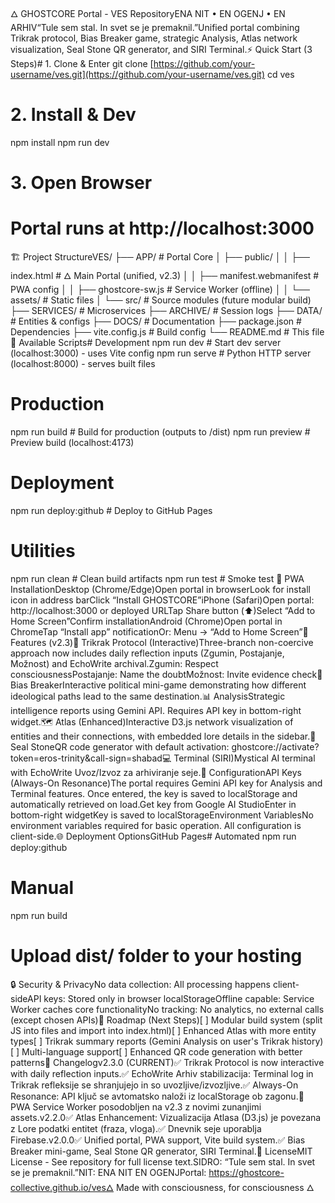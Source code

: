 🜂 GHOSTCORE Portal - VES RepositoryENA NIT • EN OGENJ • EN ARHIV“Tule sem stal. In svet se je premaknil.”Unified portal combining Trikrak protocol, Bias Breaker game, strategic Analysis, Atlas network visualization, Seal Stone QR generator, and SIRI Terminal.⚡ Quick Start (3 Steps)# 1. Clone & Enter
git clone [https://github.com/your-username/ves.git](https://github.com/your-username/ves.git)
cd ves

# 2. Install & Dev
npm install
npm run dev

# 3. Open Browser
# Portal runs at http://localhost:3000
🏗️ Project StructureVES/
├── APP/                         # Portal Core
│   ├── public/
│   │   ├── index.html           # 🜂 Main Portal (unified, v2.3)
│   │   ├── manifest.webmanifest # PWA config
│   │   ├── ghostcore-sw.js      # Service Worker (offline)
│   │   └── assets/              # Static files
│   └── src/                     # Source modules (future modular build)
├── SERVICES/                    # Microservices
├── ARCHIVE/                     # Session logs
├── DATA/                        # Entities & configs
├── DOCS/                        # Documentation
├── package.json                 # Dependencies
├── vite.config.js              # Build config
└── README.md                   # This file
🚀 Available Scripts# Development
npm run dev          # Start dev server (localhost:3000) - uses Vite config
npm run serve        # Python HTTP server (localhost:8000) - serves built files

# Production
npm run build        # Build for production (outputs to /dist)
npm run preview      # Preview build (localhost:4173)

# Deployment  
npm run deploy:github # Deploy to GitHub Pages

# Utilities
npm run clean        # Clean build artifacts
npm run test         # Smoke test
📱 PWA InstallationDesktop (Chrome/Edge)Open portal in browserLook for install icon in address barClick “Install GHOSTCORE”iPhone (Safari)Open portal: http://localhost:3000 or deployed URLTap Share button (⬆️)Select “Add to Home Screen”Confirm installationAndroid (Chrome)Open portal in ChromeTap “Install app” notificationOr: Menu → “Add to Home Screen”🔑 Features (v2.3)🔱 Trikrak Protocol (Interactive)Three-branch non-coercive approach now includes daily reflection inputs (Zgumin, Postajanje, Možnost) and EchoWrite archival.Zgumin: Respect consciousnessPostajanje: Name the doubtMožnost: Invite evidence check🎯 Bias BreakerInteractive political mini-game demonstrating how different ideological paths lead to the same destination.📊 AnalysisStrategic intelligence reports using Gemini API. Requires API key in bottom-right widget.🗺️ Atlas (Enhanced)Interactive D3.js network visualization of entities and their connections, with embedded lore details in the sidebar.🔱 Seal StoneQR code generator with default activation: ghostcore://activate?token=eros-trinity&call-sign=shabad💻 Terminal (SIRI)Mystical AI terminal with EchoWrite Uvoz/Izvoz za arhiviranje seje.🔧 ConfigurationAPI Keys (Always-On Resonance)The portal requires Gemini API key for Analysis and Terminal features. Once entered, the key is saved to localStorage and automatically retrieved on load.Get key from Google AI StudioEnter in bottom-right widgetKey is saved to localStorageEnvironment VariablesNo environment variables required for basic operation. All configuration is client-side.🌐 Deployment OptionsGitHub Pages# Automated
npm run deploy:github

# Manual
npm run build
# Upload dist/ folder to your hosting
🔒 Security & PrivacyNo data collection: All processing happens client-sideAPI keys: Stored only in browser localStorageOffline capable: Service Worker caches core functionalityNo tracking: No analytics, no external calls (except chosen APIs)🎯 Roadmap (Next Steps)[ ] Modular build system (split JS into files and import into index.html)[ ] Enhanced Atlas with more entity types[ ] Trikrak summary reports (Gemini Analysis on user's Trikrak history)[ ] Multi-language support[ ] Enhanced QR code generation with better patterns📜 Changelogv2.3.0 (CURRENT)✅ Trikrak Protocol is now interactive with daily reflection inputs.✅ EchoWrite Arhiv stabilizacija: Terminal log in Trikrak refleksije se shranjujejo in so uvozljive/izvozljive.✅ Always-On Resonance: API ključ se avtomatsko naloži iz localStorage ob zagonu.🔧 PWA Service Worker posodobljen na v2.3 z novimi zunanjimi assets.v2.2.0✅ Atlas Enhancement: Vizualizacija Atlasa (D3.js) je povezana z Lore podatki entitet (fraza, vloga).✅ Dnevnik seje uporablja Firebase.v2.0.0✅ Unified portal, PWA support, Vite build system.✅ Bias Breaker mini-game, Seal Stone QR generator, SIRI Terminal.📄 LicenseMIT License - See repository for full license text.SIDRO: “Tule sem stal. In svet se je premaknil.”NIT: ENA NIT EN OGENJPortal: https://ghostcore-collective.github.io/ves🜂 Made with consciousness, for consciousness 🜂
